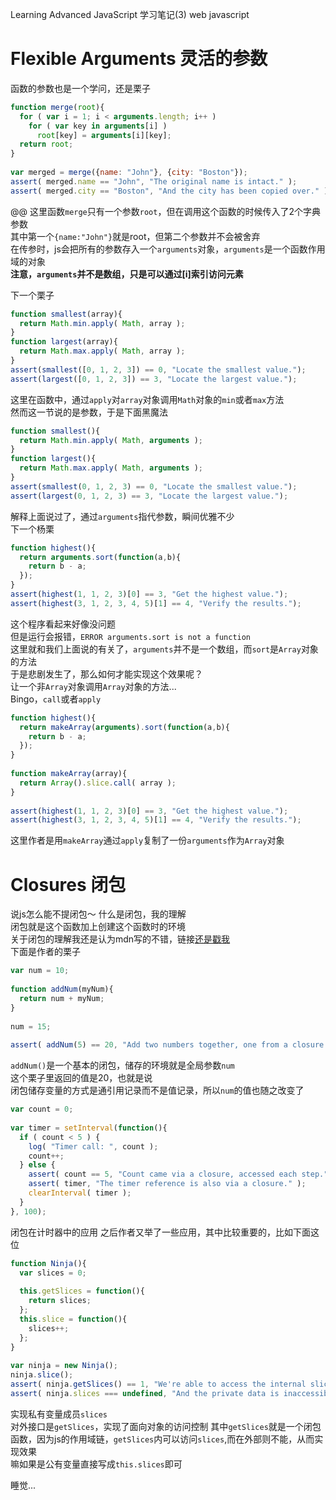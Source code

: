 Learning Advanced JavaScript 学习笔记(3)
web javascript
# Flexible Arguments 灵活的参数
函数的参数也是一个学问，还是栗子

```javascript
function merge(root){ 
  for ( var i = 1; i < arguments.length; i++ ) 
    for ( var key in arguments[i] ) 
      root[key] = arguments[i][key]; 
  return root; 
} 
 
var merged = merge({name: "John"}, {city: "Boston"}); 
assert( merged.name == "John", "The original name is intact." ); 
assert( merged.city == "Boston", "And the city has been copied over." );
```
@@
这里函数`merge`只有一个参数`root`，但在调用这个函数的时候传入了2个字典参数  
其中第一个`{name:"John"}`就是root，但第二个参数并不会被舍弃  
在传参时，js会把所有的参数存入一个`arguments`对象，`arguments`是一个函数作用域的对象    
<b>注意，`arguments`并不是数组，只是可以通过[i]索引访问元素</b>   
     
下一个栗子

```javascript
function smallest(array){ 
  return Math.min.apply( Math, array ); 
} 
function largest(array){ 
  return Math.max.apply( Math, array ); 
} 
assert(smallest([0, 1, 2, 3]) == 0, "Locate the smallest value."); 
assert(largest([0, 1, 2, 3]) == 3, "Locate the largest value.");
```
这里在函数中，通过`apply`对`array`对象调用`Math`对象的`min`或者`max`方法   
然而这一节说的是参数，于是下面黑魔法  

```javascript
function smallest(){ 
  return Math.min.apply( Math, arguments ); 
} 
function largest(){ 
  return Math.max.apply( Math, arguments ); 
} 
assert(smallest(0, 1, 2, 3) == 0, "Locate the smallest value."); 
assert(largest(0, 1, 2, 3) == 3, "Locate the largest value.");
```
解释上面说过了，通过`arguments`指代参数，瞬间优雅不少  
下一个杨栗

```javascript
function highest(){ 
  return arguments.sort(function(a,b){ 
    return b - a; 
  }); 
} 
assert(highest(1, 1, 2, 3)[0] == 3, "Get the highest value."); 
assert(highest(3, 1, 2, 3, 4, 5)[1] == 4, "Verify the results.");
```
这个程序看起来好像没问题   
但是运行会报错，`ERROR arguments.sort is not a function`   
这里就和我们上面说的有关了，`arguments`并不是一个数组，而`sort`是`Array`对象的方法   
于是悲剧发生了，那么如何才能实现这个效果呢？   
让一个非`Array`对象调用`Array`对象的方法...   
Bingo，`call`或者`apply`

```javascript
function highest(){ 
  return makeArray(arguments).sort(function(a,b){ 
    return b - a; 
  }); 
} 
 
function makeArray(array){ 
  return Array().slice.call( array ); 
} 
 
assert(highest(1, 1, 2, 3)[0] == 3, "Get the highest value."); 
assert(highest(3, 1, 2, 3, 4, 5)[1] == 4, "Verify the results.");
```
这里作者是用`makeArray`通过`apply`复制了一份`arguments`作为`Array`对象   

# Closures 闭包
说js怎么能不提闭包～
什么是闭包，我的理解  
闭包就是这个函数加上创建这个函数时的环境   
关于闭包的理解我还是认为mdn写的不错，链接<a href="https://developer.mozilla.org/zh-CN/docs/Web/JavaScript/Closures">还是戳我</a>   
下面是作者的栗子   

```javascript
var num = 10; 
 
function addNum(myNum){ 
  return num + myNum; 
} 
 
num = 15; 
 
assert( addNum(5) == 20, "Add two numbers together, one from a closure." );
```
`addNum()`是一个基本的闭包，储存的环境就是全局参数`num`  
这个栗子里返回的值是20，也就是说  
闭包储存变量的方式是通引用记录而不是值记录，所以`num`的值也随之改变了  

```javascript
var count = 0; 
 
var timer = setInterval(function(){ 
  if ( count < 5 ) { 
    log( "Timer call: ", count ); 
    count++; 
  } else { 
    assert( count == 5, "Count came via a closure, accessed each step." ); 
    assert( timer, "The timer reference is also via a closure." ); 
    clearInterval( timer ); 
  } 
}, 100);
```
闭包在计时器中的应用
之后作者又举了一些应用，其中比较重要的，比如下面这位  

```javascript
function Ninja(){ 
  var slices = 0; 
   
  this.getSlices = function(){ 
    return slices; 
  }; 
  this.slice = function(){ 
    slices++; 
  }; 
} 
 
var ninja = new Ninja(); 
ninja.slice(); 
assert( ninja.getSlices() == 1, "We're able to access the internal slice data." ); 
assert( ninja.slices === undefined, "And the private data is inaccessible to us." );
```
实现私有变量成员`slices`   
对外接口是`getSlices`，实现了面向对象的访问控制
其中`getSlices`就是一个闭包函数，因为js的作用域链，`getSlices`内可以访问`slices`,而在外部则不能，从而实现效果  
嘛如果是公有变量直接写成`this.slices`即可  
     
睡觉...
